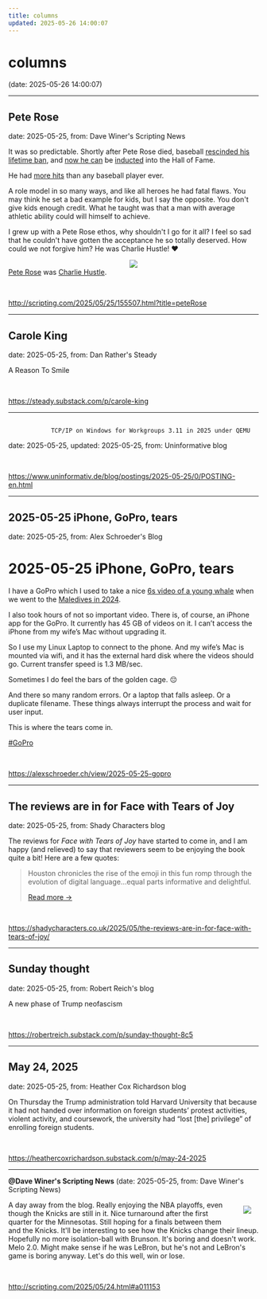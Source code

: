 ```yaml
---
title: columns
updated: 2025-05-26 14:00:07
---
```


# columns

(date: 2025-05-26 14:00:07)

---

## Pete Rose

date: 2025-05-25, from: Dave Winer's Scripting News

<p>It was so predictable. Shortly after Pete Rose died, baseball <a href="https://sports.yahoo.com/article/calls-escalate-against-rob-manfred-220702792.html">rescinded his lifetime ban</a>, and <a href="https://www.google.com/search?q=May+13%2C+2025%2C+Manfred+instituted+a+change">now he can</a> be <a href="https://www.google.com/search?q=pete+rose+hall+of+fame+induction">inducted</a> into the Hall of Fame. </p>
<p>He had <a href="https://en.wikipedia.org/wiki/Pete_Rose#Records_and_achievements">more hits</a> than any baseball player ever. </p>
<p>A role model in so many ways, and like all heroes he had fatal flaws. You may think he set a bad example for kids, but I say the opposite. You don't give kids enough credit. What he taught was that a man with average athletic ability could will himself to achieve. </p>
<p>I grew up with a Pete Rose ethos, why shouldn't I go for it all? I feel so sad that he couldn't have gotten the acceptance he so totally deserved. How could we not forgive him? He was Charlie Hustle! <span class="spOldSchoolEmoji">❤️</span></p>
<p><div class="divInlineImage"><center><img class="imgInline" src="//s3.amazonaws.com/scripting.com/images/2025/05/25/peteRose.png"></center><a href="https://en.wikipedia.org/wiki/Pete_Rose">Pete Rose</a> was <a href="https://www.espn.com/classic/biography/s/rosepete000824.html">Charlie Hustle</a>.</div></p>
 

<br> 

<http://scripting.com/2025/05/25/155507.html?title=peteRose>

---

## Carole King

date: 2025-05-25, from: Dan Rather's Steady

A Reason To Smile 

<br> 

<https://steady.substack.com/p/carole-king>

---

## 
                TCP/IP on Windows for Workgroups 3.11 in 2025 under QEMU
            

date: 2025-05-25, updated: 2025-05-25, from: Uninformative blog

 

<br> 

<https://www.uninformativ.de/blog/postings/2025-05-25/0/POSTING-en.html>

---

## 2025-05-25 iPhone, GoPro, tears

date: 2025-05-25, from: Alex Schroeder's Blog

<h1 id="2025-05-25-iphone-gopro-tears">2025-05-25 iPhone, GoPro, tears</h1>

<p>I have a GoPro which I used to take a nice <a href="/wiki/2024-04-06-maledives-14.mov">6s video of a young whale</a> when we went to the <a href="2024-04-06-maledives">Maledives in 2024</a>.</p>

<p>I also took hours of not so important video. There is, of course, an iPhone app for the GoPro. It currently has 45 GB of videos on it. I can&rsquo;t access the iPhone from my wife&rsquo;s Mac without upgrading it.</p>

<p>So I use my Linux Laptop to connect to the phone. And my wife&rsquo;s Mac is mounted via wifi, and it has the external hard disk where the videos should go. Current transfer speed is 1.3 MB/sec.</p>

<p>Sometimes I do feel the bars of the golden cage. 😔</p>

<p>And there so many random errors. Or a laptop that falls asleep. Or a duplicate filename. These things always interrupt the process and wait for user input.</p>

<p>This is where the tears come in.</p>

<p><a class="tag" href="/search/?q=%23GoPro">#GoPro</a></p> 

<br> 

<https://alexschroeder.ch/view/2025-05-25-gopro>

---

## The reviews are in for Face with Tears of Joy

date: 2025-05-25, from: Shady Characters blog

<p>The reviews for <cite>Face with Tears of Joy</cite> have started to come in, and I am happy (and relieved) to say that reviewers seem to be enjoying the book quite a bit! Here are a few quotes:</p>
<blockquote><p>Houston chronicles the rise of the emoji in this fun romp through the evolution of digital language…equal parts informative and delightful.</p><a class="more-link" href="https://shadycharacters.co.uk/2025/05/the-reviews-are-in-for-face-with-tears-of-joy/">Read more →</a></blockquote> 

<br> 

<https://shadycharacters.co.uk/2025/05/the-reviews-are-in-for-face-with-tears-of-joy/>

---

## Sunday thought

date: 2025-05-25, from: Robert Reich's blog

A new phase of Trump neofascism 

<br> 

<https://robertreich.substack.com/p/sunday-thought-8c5>

---

## May 24, 2025 

date: 2025-05-25, from: Heather Cox Richardson blog

On Thursday the Trump administration told Harvard University that because it had not handed over information on foreign students&#8217; protest activities, violent activity, and coursework, the university had &#8220;lost [the] privilege&#8221; of enrolling foreign students. 

<br> 

<https://heathercoxrichardson.substack.com/p/may-24-2025>

---

**@Dave Winer's Scripting News** (date: 2025-05-25, from: Dave Winer's Scripting News)

<img class="imgRightMargin" src="https://imgs.scripting.com/2021/05/30/spikeLeeKnicksFan.png" border="0" style="float: right; padding-left: 25px; padding-bottom: 10px; padding-top: 10px; padding-right: 15px;">A day away from the blog. Really enjoying the NBA playoffs, even though the Knicks are still in it. Nice turnaround after the first quarter for the Minnesotas. Still hoping for a finals between them and the Knicks. It'll be interesting to see how the Knicks change their lineup. Hopefully no more isolation-ball with Brunson. It's boring and doesn't work. Melo 2.0. Might make sense if he was LeBron, but he's not and LeBron's game is boring anyway. Let's do this well, win or lose. 

<br> 

<http://scripting.com/2025/05/24.html#a011153>

